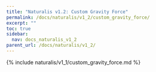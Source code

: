 ```yaml
---
title: "Naturalis v1.2: Custom Gravity Force"
permalink: /docs/naturalis/v1_2/custom_gravity_force/
excerpt: ""
toc: true
sidebar:
  nav: docs_naturalis_v1_2
parent_url: /docs/naturalis/v1_2/
---
```


{% include naturalis/v1_1/custom_gravity_force.md %}
